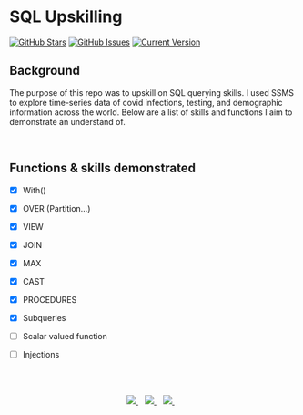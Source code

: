 SQL Upskilling
============
[![GitHub Stars](https://img.shields.io/github/stars/jordanhoare/sql-upskilling.svg)](https://github.com/jordanhoare/sql-upskilling/stargazers) [![GitHub Issues](https://img.shields.io/github/issues/jordanhoare/sql-upskilling.svg)](https://github.com/jordanhoare/sql-upskilling/issues) [![Current Version](https://img.shields.io/badge/version-0.5.0-green.svg)](https://github.com/jordanhoare/sql-upskilling) 


## Background

The purpose of this repo was to upskill on SQL querying skills. I used SSMS to explore time-series data of covid infections, testing, and demographic information across the world.  Below are a list of  skills and functions I aim to demonstrate an understand of.  

</br>
 
## Functions & skills demonstrated
- [x] With()
- [x] OVER (Partition...)
- [x] VIEW
- [x] JOIN
- [x] MAX
- [x] CAST
- [x] PROCEDURES
- [x] Subqueries
- [ ] Scalar valued function
- [ ] Injections


</br>

</br>


<p align="center">
    <a href="https://www.linkedin.com/in/jordan-hoare/">
        <img src="https://img.shields.io/badge/LinkedIn-0077B5?style=for-the-badge&logo=linkedin&logoColor=white" />
    </a>&nbsp;&nbsp;
    <a href="https://www.kaggle.com/jordanhoare">
        <img src="https://img.shields.io/badge/Kaggle-20BEFF?style=for-the-badge&logo=Kaggle&logoColor=white" />
    </a>&nbsp;&nbsp;
    <a href="mailto:jordanhoare0@gmail.com">
        <img src="https://img.shields.io/badge/Gmail-D14836?style=for-the-badge&logo=gmail&logoColor=white" />
    </a>&nbsp;&nbsp;
</p>



